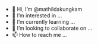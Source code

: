 - 👋 Hi, I’m @mathildakungkam
- 👀 I’m interested in ...
- 🌱 I’m currently learning ...
- 💞️ I’m looking to collaborate on ...
- 📫 How to reach me ...

<!---
mathildakungkam/mathildakungkam is a ✨ special ✨ repository because its `README.md` (this file) appears on your GitHub profile.
You can click the Preview link to take a look at your changes.
--->
